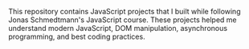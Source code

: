 This repository contains JavaScript projects that I built while following Jonas Schmedtmann's JavaScript course. These projects helped me understand modern JavaScript, DOM manipulation, asynchronous programming, and best coding practices.
